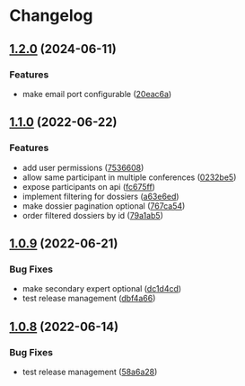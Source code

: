 # Changelog

## [1.2.0](https://github.com/swissictedu/ipa-toolkit-backend/compare/v1.1.0...v1.2.0) (2024-06-11)


### Features

* make email port configurable ([20eac6a](https://github.com/swissictedu/ipa-toolkit-backend/commit/20eac6ab71a101e62b74bc5993fbd7d80f938ee0))

## [1.1.0](https://github.com/ictorg/ipa-toolkit-backend/compare/v1.0.9...v1.1.0) (2022-06-22)


### Features

* add user permissions ([7536608](https://github.com/ictorg/ipa-toolkit-backend/commit/75366083ca2c6a9091338d5571c1f5cbaac0af94))
* allow same participant in multiple conferences ([0232be5](https://github.com/ictorg/ipa-toolkit-backend/commit/0232be530f1854932100b2704a7e1d652450aa69))
* expose participants on api ([fc675ff](https://github.com/ictorg/ipa-toolkit-backend/commit/fc675ff03a32e4ae62fec7bfe71db234d3907323))
* implement filtering for dossiers ([a63e6ed](https://github.com/ictorg/ipa-toolkit-backend/commit/a63e6ed231f4522fb9e699342e4fda521d03bdc6))
* make dossier pagination optional ([767ca54](https://github.com/ictorg/ipa-toolkit-backend/commit/767ca54028891167b3c570bb8e360514ce4d09ca))
* order filtered dossiers by id ([79a1ab5](https://github.com/ictorg/ipa-toolkit-backend/commit/79a1ab5a6a3467ad10e8c0b5b1bb0afa16c88887))

## [1.0.9](https://github.com/ictorg/ipa-toolkit-backend/compare/v1.0.8...v1.0.9) (2022-06-21)


### Bug Fixes

* make secondary expert optional ([dc1d4cd](https://github.com/ictorg/ipa-toolkit-backend/commit/dc1d4cd2083da0efa02898df5d2489aa3647c7d9))
* test release management ([dbf4a66](https://github.com/ictorg/ipa-toolkit-backend/commit/dbf4a66a82507453ba5ad32e8d36825c6c9dba6d))

## [1.0.8](https://github.com/ictorg/ipa-toolkit-backend/compare/1.0.7...v1.0.8) (2022-06-14)


### Bug Fixes

* test release management ([58a6a28](https://github.com/ictorg/ipa-toolkit-backend/commit/58a6a28fa44421ec5aa3e11a5f14477d55430356))
